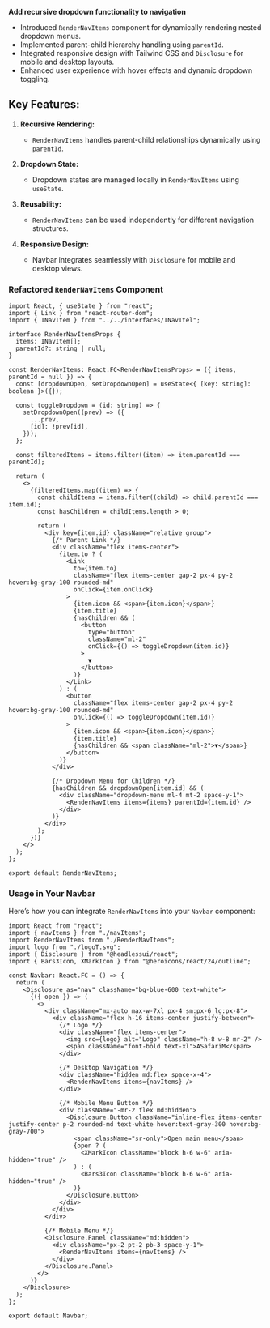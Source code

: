 **Add recursive dropdown functionality to navigation**

- Introduced `RenderNavItems` component for dynamically rendering nested dropdown menus.
- Implemented parent-child hierarchy handling using `parentId`.
- Integrated responsive design with Tailwind CSS and `Disclosure` for mobile and desktop layouts.
- Enhanced user experience with hover effects and dynamic dropdown toggling.
## Key Features:
1. **Recursive Rendering:**
   - `RenderNavItems` handles parent-child relationships dynamically using `parentId`.

2. **Dropdown State:**
   - Dropdown states are managed locally in `RenderNavItems` using `useState`.

3. **Reusability:**
   - `RenderNavItems` can be used independently for different navigation structures.

4. **Responsive Design:**
   - Navbar integrates seamlessly with `Disclosure` for mobile and desktop views.


### Refactored `RenderNavItems` Component

```tsx
import React, { useState } from "react";
import { Link } from "react-router-dom";
import { INavItem } from "../../interfaces/INavItel";

interface RenderNavItemsProps {
  items: INavItem[];
  parentId?: string | null;
}

const RenderNavItems: React.FC<RenderNavItemsProps> = ({ items, parentId = null }) => {
  const [dropdownOpen, setDropdownOpen] = useState<{ [key: string]: boolean }>({});

  const toggleDropdown = (id: string) => {
    setDropdownOpen((prev) => ({
      ...prev,
      [id]: !prev[id],
    }));
  };

  const filteredItems = items.filter((item) => item.parentId === parentId);

  return (
    <>
      {filteredItems.map((item) => {
        const childItems = items.filter((child) => child.parentId === item.id);
        const hasChildren = childItems.length > 0;

        return (
          <div key={item.id} className="relative group">
            {/* Parent Link */}
            <div className="flex items-center">
              {item.to ? (
                <Link
                  to={item.to}
                  className="flex items-center gap-2 px-4 py-2 hover:bg-gray-100 rounded-md"
                  onClick={item.onClick}
                >
                  {item.icon && <span>{item.icon}</span>}
                  {item.title}
                  {hasChildren && (
                    <button
                      type="button"
                      className="ml-2"
                      onClick={() => toggleDropdown(item.id)}
                    >
                      ▼
                    </button>
                  )}
                </Link>
              ) : (
                <button
                  className="flex items-center gap-2 px-4 py-2 hover:bg-gray-100 rounded-md"
                  onClick={() => toggleDropdown(item.id)}
                >
                  {item.icon && <span>{item.icon}</span>}
                  {item.title}
                  {hasChildren && <span className="ml-2">▼</span>}
                </button>
              )}
            </div>

            {/* Dropdown Menu for Children */}
            {hasChildren && dropdownOpen[item.id] && (
              <div className="dropdown-menu ml-4 mt-2 space-y-1">
                <RenderNavItems items={items} parentId={item.id} />
              </div>
            )}
          </div>
        );
      })}
    </>
  );
};

export default RenderNavItems;
```

### Usage in Your Navbar

Here’s how you can integrate `RenderNavItems` into your `Navbar` component:

```tsx
import React from "react";
import { navItems } from "./navItems";
import RenderNavItems from "./RenderNavItems";
import logo from "./logoT.svg";
import { Disclosure } from "@headlessui/react";
import { Bars3Icon, XMarkIcon } from "@heroicons/react/24/outline";

const Navbar: React.FC = () => {
  return (
    <Disclosure as="nav" className="bg-blue-600 text-white">
      {({ open }) => (
        <>
          <div className="mx-auto max-w-7xl px-4 sm:px-6 lg:px-8">
            <div className="flex h-16 items-center justify-between">
              {/* Logo */}
              <div className="flex items-center">
                <img src={logo} alt="Logo" className="h-8 w-8 mr-2" />
                <span className="font-bold text-xl">ASafariM</span>
              </div>

              {/* Desktop Navigation */}
              <div className="hidden md:flex space-x-4">
                <RenderNavItems items={navItems} />
              </div>

              {/* Mobile Menu Button */}
              <div className="-mr-2 flex md:hidden">
                <Disclosure.Button className="inline-flex items-center justify-center p-2 rounded-md text-white hover:text-gray-300 hover:bg-gray-700">
                  <span className="sr-only">Open main menu</span>
                  {open ? (
                    <XMarkIcon className="block h-6 w-6" aria-hidden="true" />
                  ) : (
                    <Bars3Icon className="block h-6 w-6" aria-hidden="true" />
                  )}
                </Disclosure.Button>
              </div>
            </div>
          </div>

          {/* Mobile Menu */}
          <Disclosure.Panel className="md:hidden">
            <div className="px-2 pt-2 pb-3 space-y-1">
              <RenderNavItems items={navItems} />
            </div>
          </Disclosure.Panel>
        </>
      )}
    </Disclosure>
  );
};

export default Navbar;
```

